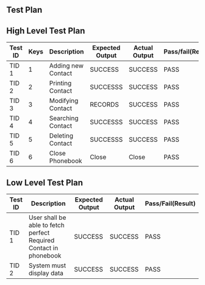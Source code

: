 ## Test Plan

## High Level Test Plan

| Test ID | Keys | Description | Expected Output | Actual Output | Pass/fail(Result)
|--|--|--|--|--|--|
| TID 1 |1| Adding new Contact | SUCCESS  | SUCCESS | PASS
| TID 2 |2| Printing Contact | SUCCESSS | SUCCESS | PASS 
| TID 3 |3| Modifying Contact |  RECORDS  | SUCCESS | PASS
| TID 4 |4| Searching Contact | SUCCESSS | SUCCESS | PASS 
| TID 5 |5| Deleting Contact | SUCCESSS | SUCCESS | PASS 
| TID 6 |6| Close Phonebook | Close  | Close | PASS
 

## Low Level Test Plan 

| Test ID | Description |Expected Output| Actual Output | Pass/Fail(Result)
|--|--|--|--|--|
| TID 1 | User shall be able to fetch perfect Required Contact in phonebook | SUCCESS | SUCCESS | PASS 
| TID 2 | System must display data | SUCCESS | SUCCESS | PASS

